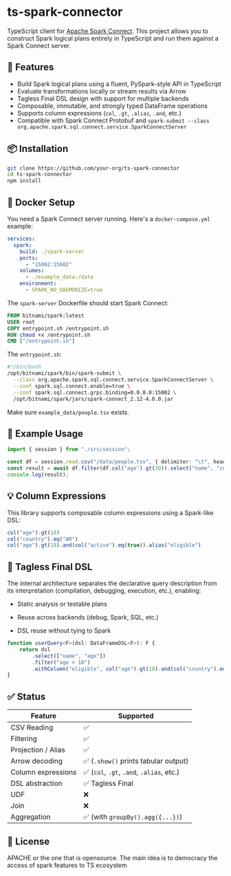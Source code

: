 # ts-spark-connector

TypeScript client for [Apache Spark Connect](https://spark.apache.org/docs/latest/sql-connect.html). This project allows you to construct Spark logical plans entirely in TypeScript and run them against a Spark Connect server.

## 🚀 Features

- Build Spark logical plans using a fluent, PySpark-style API in TypeScript
- Evaluate transformations locally or stream results via Arrow
- Tagless Final DSL design with support for multiple backends
- Composable, immutable, and strongly typed DataFrame operations
- Supports column expressions (`col`, `.gt`, `.alias`, `.and`, etc.)
- Compatible with Spark Connect Protobuf and `spark-submit --class org.apache.spark.sql.connect.service.SparkConnectServer`


## 📦 Installation

```bash
git clone https://github.com/your-org/ts-spark-connector
cd ts-spark-connector
npm install
```

## 🔧 Docker Setup

You need a Spark Connect server running. Here's a `docker-compose.yml` example:

```yaml
services:
  spark:
    build: ./spark-server
    ports:
      - "15002:15002"
    volumes:
      - ./example_data:/data
    environment:
      - SPARK_NO_DAEMONIZE=true
```

The `spark-server` Dockerfile should start Spark Connect:

```Dockerfile
FROM bitnami/spark:latest
USER root
COPY entrypoint.sh /entrypoint.sh
RUN chmod +x /entrypoint.sh
CMD ["/entrypoint.sh"]
```

The `entrypoint.sh`:

```bash
#!/bin/bash
/opt/bitnami/spark/bin/spark-submit \
  --class org.apache.spark.sql.connect.service.SparkConnectServer \
  --conf spark.sql.connect.enable=true \
  --conf spark.sql.connect.grpc.binding=0.0.0.0:15002 \
  /opt/bitnami/spark/jars/spark-connect_2.12-4.0.0.jar
```

Make sure `example_data/people.tsv` exists.

## 🧪 Example Usage

```ts
import { session } from "./src/session";

const df = session.read.csv("/data/people.tsv", { delimiter: "\t", header: "true" });
const result = await df.filter(df.col("age").gt(30)).select("name", "country").collect();
console.log(result);
```

## 💡 Column Expressions
This library supports composable column expressions using a Spark-like DSL:
```ts
col("age").gt(18)
col("country").eq("AR")
col("age").gt(18).and(col("active").eq(true)).alias("eligible")
```

## 🧠 Tagless Final DSL
The internal architecture separates the declarative query description from its interpretation (compilation, debugging, execution, etc.), enabling:

- Static analysis or testable plans

- Reuse across backends (debug, Spark, SQL, etc.)

- DSL reuse without tying to Spark

```ts
function userQuery<F>(dsl: DataFrameDSL<F>): F {
    return dsl
        .select(["name", "age"])
        .filter("age > 18")
        .withColumn("eligible", col("age").gt(18).and(col("country").eq("AR")))
}
```

## ✅ Status

| Feature            | Supported                                |
| ------------------ | ---------------------------------------- |
| CSV Reading        | ✅                                        |
| Filtering          | ✅                                        |
| Projection / Alias | ✅                                        |
| Arrow decoding     | ✅ (`.show()` prints tabular output)      |
| Column expressions | ✅ (`col`, `.gt`, `.and`, `.alias`, etc.) |
| DSL abstraction    | ✅ Tagless Final                          |
| UDF                | ❌                                        |
| Join               | ❌                                        |
| Aggregation        | ✅ (with `groupBy().agg({...})`)          |

## 📄 License

APACHE or the one that is opensource. The main idea is to democracy the access of spark features to TS ecosystem